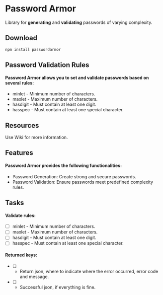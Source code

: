 # Password Armor

Library for **generating** and **validating** passwords of varying complexity.

## Download

```bash
npm install passwordarmor
```

## Password Validation Rules

#### Password Armor allows you to set and validate passwords based on several rules:

- minlet - Minimum number of characters.
- maxlet - Maximum number of characters.
- hasdigit - Must contain at least one digit.
- hasspec - Must contain at least one special character.

## Resources

Use Wiki for more information.

## Features

#### Password Armor provides the following functionalities:

- Password Generation: Create strong and secure passwords.
- Password Validation: Ensure passwords meet predefined complexity rules.

## Tasks

#### Validate rules:

- [ ] minlet - Minimum number of characters.
- [ ] maxlet - Maximum number of characters.
- [ ] hasdigit - Must contain at least one digit.
- [ ] hasspec - Must contain at least one special character.

#### Returned keys:

- [ ] - Return json, where to indicate where the error occurred, error code and message.
- [ ] - Successful json, if everything is fine.
